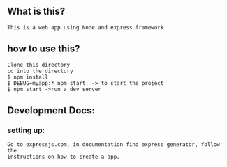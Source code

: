 ## What is this? 
    This is a web app using Node and express framework

## how to use this?
    Clone this directory
    cd into the directory
    $ npm install
    $ DEBUG=myapp:* npm start  -> to start the project
    $ npm start ->run a dev server 

## Development Docs:
### setting up:
    Go to expressjs.com, in documentation find express generator, follow the
    instructions on how to create a app.

